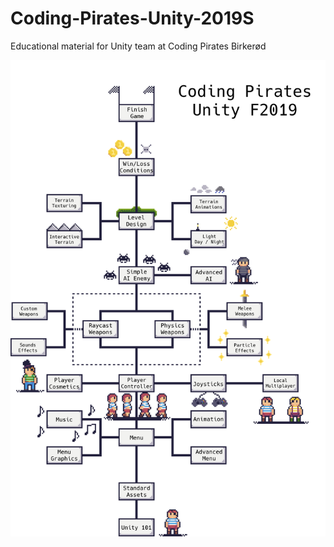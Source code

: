 # Coding-Pirates-Unity-2019S
Educational material for Unity team at Coding Pirates Birkerød

![?](Resources/Static_Images/CodingPiratesRoadmap.png)
